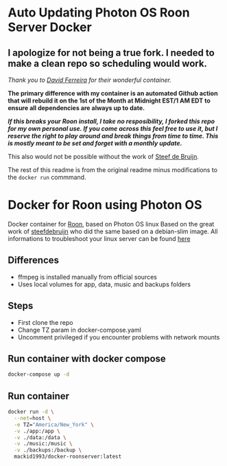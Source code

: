 # Auto Updating Photon OS Roon Server Docker 

## I apologize for not being a true fork. I needed to make a clean repo so scheduling would work.

*Thank you to [David Ferreira](https://github.com/davindisko) for their wonderful container.*

**The primary difference with my container is an automated Github action that will rebuild it on the 1st of the Month at Midnight EST/1 AM EDT to ensure all dependencies are always up to date.**

***If this breaks your Roon install, I take no resposibility, I forked this repo for my own personal use. If you come across this feel free to use it, but I reserve the right to play around and break things from time to time. This is mostly meant to be set and forget with a monthly update.***

This also would not be possible without the work of [Steef de Bruijn](https://github.com/steefdebruijn).
 
The rest of this readme is from the original readme minus modifications to the `docker run` commmand.
 
# Docker for Roon using Photon OS

Docker container for [Roon], based on Photon OS linux
Based on the great work of [steefdebruijn] who did the same based on a debian-slim image. 
All informations to troubleshoot your linux server can be found [here]   

## Differences
- ffmpeg is installed manually from official sources
- Uses local volumes for app, data, music and backups folders

## Steps
- First clone the repo
- Change TZ param in docker-compose.yaml
- Uncomment privileged if you encounter problems with network mounts

## Run container with docker compose
```sh
docker-compose up -d
```

## Run container
```sh
docker run -d \
  --net=host \
  -e TZ="America/New_York" \
  -v ./app:/app \
  -v ./data:/data \
  -v ./music:/music \
  -v ./backups:/backup \
  mackid1993/docker-roonserver:latest
```

[steefdebruijn]: <https://github.com/steefdebruijn/docker-roonserver>
[roon]: <https://roonlabs.com>
[here]: <https://help.roonlabs.com/portal/en/kb/articles/linux-install>

